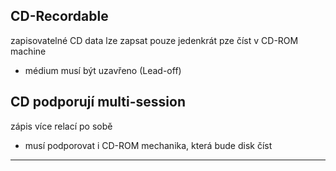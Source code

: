 ## CD-Recordable
zapisovatelné CD
data lze zapsat pouze jedenkrát
pze číst v CD-ROM machine
 - médium musí být uzavřeno (Lead-off)
## CD podporují multi-session
zápis více relací po sobě
- musí podporovat i CD-ROM mechanika, která bude disk číst

---

